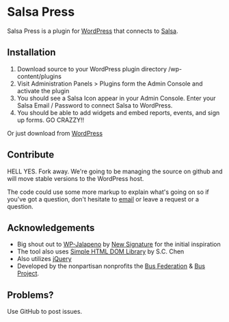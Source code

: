Salsa Press
=============

Salsa Press is a plugin for [WordPress](http://wordpress.org) that connects to [Salsa](http://salsalabs.com).

Installation
-------

1. Download source to your WordPress plugin directory /wp-content/plugins
2. Visit Administration Panels > Plugins form the Admin Console and activate the plugin
3. You should see a Salsa Icon appear in your Admin Console. Enter your Salsa Email / Password to connect Salsa to WordPress.
4. You should be able to add widgets and embed reports, events, and sign up forms. GO CRAZZY!!

Or just download from [WordPress](http://wordpress.org/extend/plugins/salsa-press/)

Contribute
------------

HELL YES. Fork away. We're going to be managing the source on github and will move stable versions to the WordPress host.

The code could use some more markup to explain what's going on so if you've got a question, don't hesitate to [email](mailto:scott@busproject.org) or leave a request or a question.

Acknowledgements
------------

* Big shout out to [WP-Jalapeno](http://www.wpjalapeno.com/) by [New Signature](http://www.newsignature.com/) for the initial inspiration
* The tool also uses [Simple HTML DOM Library](http://sourceforge.net/projects/simplehtmldom/) by S.C. Chen
* Also utilizes [jQuery](http://jquery.com/)
* Developed by the nonpartisan nonprofits the [Bus Federation](http://busfederation.com) & [Bus Project](http://busproject.org).

Problems?
------------

Use GitHub to post issues.
